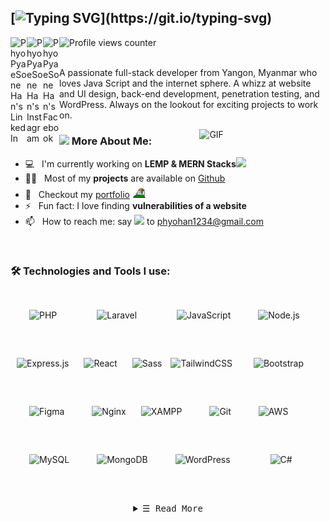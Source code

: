 ## [![Typing SVG](https://readme-typing-svg.herokuapp.com?color=000000&size=24&width=500&height=52&lines=Hi+There+%F0%9F%91%8B%2C+I'm+PhyoPyaeSone+Han!)](https://git.io/typing-svg)

<a href="https://linkedin.com/in/phyopyaesonehan" target="_blank">
  <img align="left" alt="PhyoPyaeSoneHan's LinkedIn" width="26px" src="https://raw.githubusercontent.com/peterthehan/peterthehan/master/assets/linkedin.svg" />
</a>
<a href="https://www.instagram.com/kiev_han/" target="_blank">
  <img align="left" alt="PhyoPyaeSoneHan's Instagram" width="26px" src="https://raw.githubusercontent.com/Raymo111/Raymo111/master/socials/instagram.svg" />
</a>
<a href="https://www.facebook.com/phyohan00" target="_blank">
  <img align="left" alt="PhyoPyaeSoneHan's Facebook" width="26px" src="https://upload.wikimedia.org/wikipedia/commons/thumb/b/b8/2021_Facebook_icon.svg/1024px-2021_Facebook_icon.svg.png" />
  
</a>

![Profile views counter](https://komarev.com/ghpvc/?username=phyohan18&&style=flat-square)  


<br>A passionate full-stack developer from Yangon, Myanmar who loves Java Script and the internet sphere. A whizz at website and UI design, back-end development, penetration testing, and WordPress. Always on the lookout for exciting projects to work on.
  
<img align="right" alt="GIF" src="https://camo.githubusercontent.com/992babdffd8c74a1502de375fbdf7e4d54773242/68747470733a2f2f6d656469612e67697068792e636f6d2f6d656469612f53576f536b4e36447854737a71494b4571762f67697068792e676966" width="40%"/>

### <img src="https://github.com/TheDudeThatCode/TheDudeThatCode/blob/master/Assets/Developer.gif" width="45"> More About Me:
    
- 💻 &nbsp; I'm currently working on **LEMP & MERN Stacks**<img src="https://media.giphy.com/media/WUlplcMpOCEmTGBtBW/giphy.gif" width="30">
- 👨‍💻 &nbsp; Most of my **projects** are available on [Github](https://github.com/phyohan18?tab=repositories)
- 📝 &nbsp; Checkout my [portfolio](https://phyohan18.github.io/) <img src="https://raw.githubusercontent.com/ItsAnunesS/ItsAnunesS/master/src/img/parrots/flags/indiaparrot.gif" width="23" /> 
- ⚡ &nbsp; Fun fact: I love finding **vulnerabilities of a website**
- 📫 &nbsp; How to reach me: say <img src="https://user-images.githubusercontent.com/42378118/110234147-e3259600-7f4e-11eb-95be-0c4047144dea.gif" width="20"> to phyohan1234@gmail.com

<br>

### :hammer_and_wrench: Technologies and Tools I use:
<p align="left">
<img style="margin: 30px" src="https://profilinator.rishav.dev/skills-assets/php-original.svg" alt="PHP" height="40" />  
<img style="margin: 30px" src="https://profilinator.rishav.dev/skills-assets/laravel-plain-wordmark.svg" alt="Laravel" height="40" />  
<img style="margin: 30px" src="https://profilinator.rishav.dev/skills-assets/javascript-original.svg" alt="JavaScript" height="40" /> 
<img style="margin: 10px" src="https://profilinator.rishav.dev/skills-assets/nodejs-original-wordmark.svg" alt="Node.js" height="40" /> 
<img style="margin: 10px" src="https://profilinator.rishav.dev/skills-assets/express-original-wordmark.svg" alt="Express.js" height="40" />
<img style="margin: 10px" src="https://profilinator.rishav.dev/skills-assets/react-original-wordmark.svg" alt="React" height="40" />
<img style="margin: 10px" src="https://profilinator.rishav.dev/skills-assets/sass-original.svg" alt="Sass" height="40" />
<img src="https://raw.githubusercontent.com/danielcranney/readme-generator/main/public/icons/skills/tailwindcss-colored.svg" width="40" height="40" alt="TailwindCSS" />
<img style="margin: 30px" src="https://profilinator.rishav.dev/skills-assets/bootstrap-plain.svg" alt="Bootstrap" height="40" />  
<img style="margin: 30px" src="https://profilinator.rishav.dev/skills-assets/figma-icon.svg" alt="Figma" height="40" />  
 
<img style="margin: 10px" src="https://profilinator.rishav.dev/skills-assets/nginx-original.svg" alt="Nginx" height="40" /> 
<img style="margin: 10px" src="https://profilinator.rishav.dev/skills-assets/xampp.png" alt="XAMPP" height="40" />  
<img style="margin: 30px" src="https://profilinator.rishav.dev/skills-assets/git-scm-icon.svg" alt="Git" height="40" />
<img style="margin: 10px" src="https://profilinator.rishav.dev/skills-assets/amazonwebservices-original-wordmark.svg" alt="AWS" height="40" /> 
<img style="margin: 30px" src="https://profilinator.rishav.dev/skills-assets/mysql-original-wordmark.svg" alt="MySQL" height="40" />
<img style="margin: 10px" src="https://profilinator.rishav.dev/skills-assets/mongodb-original-wordmark.svg" alt="MongoDB" height="40" />
<img style="margin: 30px" src="https://profilinator.rishav.dev/skills-assets/wordpress.png" alt="WordPress" height="40" />  
<img style="margin: 30px" src="https://profilinator.rishav.dev/skills-assets/csharp-original.svg" alt="C#" height="40" />  
</p>

<br>

<!-- Details Section-->
<details align="center">
    <summary> <samp>&#9776; Read More</samp></summary>
    <p align="center">
        <br>
        <!-- Activity Widget -->
        <img alt="PhyoPyaeSoneHan Github Stats"
             src="https://github-readme-stats.vercel.app/api?username=phyohan18&show_icons=true"/>
        <br><br>
        <img alt="PhyoPyaeSoneHan Github Stats"
             src="https://github-readme-stats.vercel.app/api/top-langs?username=phyohan18&show_icons=true"/>
    </p>
</details>




